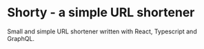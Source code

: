 # Shorty - a simple URL shortener

Small and simple URL shortener written with React, Typescript and GraphQL.
